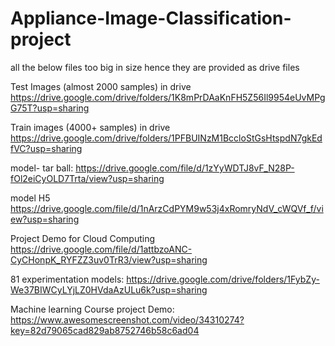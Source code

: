 # Appliance-Image-Classification-project

all the below files too big in size hence they are provided as drive files

Test Images (almost 2000 samples) in drive 
https://drive.google.com/drive/folders/1K8mPrDAaKnFH5Z56Il9954eUvMPgG75T?usp=sharing

Train images (4000+ samples) in drive
https://drive.google.com/drive/folders/1PFBUINzM1BccloStGsHtspdN7gkEdfVC?usp=sharing

model- tar ball: 
https://drive.google.com/file/d/1zYyWDTJ8vF_N28P-fOl2eiCyOLD7Trta/view?usp=sharing

model H5
https://drive.google.com/file/d/1nArzCdPYM9w53j4xRomryNdV_cWQVf_f/view?usp=sharing

Project Demo for Cloud Computing
https://drive.google.com/file/d/1attbzoANC-CyCHonpK_RYFZZ3uv0TrR3/view?usp=sharing

81 experimentation models:
https://drive.google.com/drive/folders/1FybZy-We37BIWCyLYjLZ0HVdaAzULu6k?usp=sharing

Machine learning Course project Demo:
https://www.awesomescreenshot.com/video/34310274?key=82d79065cad829ab8752746b58c6ad04
